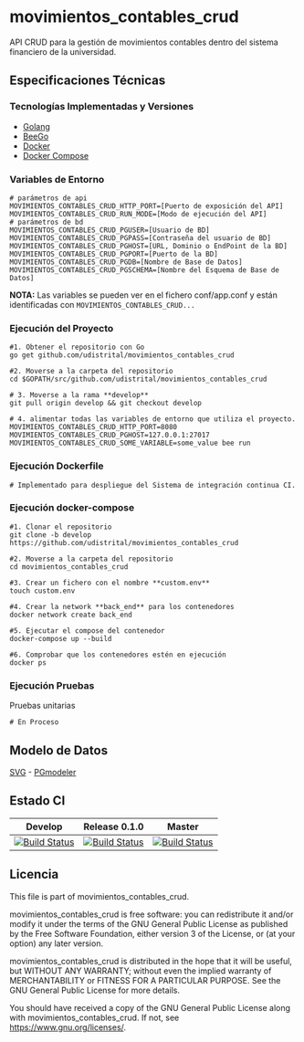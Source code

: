 # movimientos_contables_crud

API CRUD para la gestión de movimientos contables dentro del sistema financiero de la universidad.

## Especificaciones Técnicas

### Tecnologías Implementadas y Versiones

- [Golang](https://github.com/udistrital/introduccion_oas/blob/master/instalacion_de_herramientas/golang.md)
- [BeeGo](https://github.com/udistrital/introduccion_oas/blob/master/instalacion_de_herramientas/beego.md)
- [Docker](https://docs.docker.com/engine/install/ubuntu/)
- [Docker Compose](https://docs.docker.com/compose/)

### Variables de Entorno

```shell
# parámetros de api
MOVIMIENTOS_CONTABLES_CRUD_HTTP_PORT=[Puerto de exposición del API]
MOVIMIENTOS_CONTABLES_CRUD_RUN_MODE=[Modo de ejecución del API]
# parámetros de bd
MOVIMIENTOS_CONTABLES_CRUD_PGUSER=[Usuario de BD]
MOVIMIENTOS_CONTABLES_CRUD_PGPASS=[Contraseña del usuario de BD]
MOVIMIENTOS_CONTABLES_CRUD_PGHOST=[URL, Dominio o EndPoint de la BD]
MOVIMIENTOS_CONTABLES_CRUD_PGPORT=[Puerto de la BD]
MOVIMIENTOS_CONTABLES_CRUD_PGDB=[Nombre de Base de Datos]
MOVIMIENTOS_CONTABLES_CRUD_PGSCHEMA=[Nombre del Esquema de Base de Datos]
```

**NOTA:** Las variables se pueden ver en el fichero conf/app.conf y están identificadas con `MOVIMIENTOS_CONTABLES_CRUD...`

### Ejecución del Proyecto

```shell
#1. Obtener el repositorio con Go
go get github.com/udistrital/movimientos_contables_crud

#2. Moverse a la carpeta del repositorio
cd $GOPATH/src/github.com/udistrital/movimientos_contables_crud

# 3. Moverse a la rama **develop**
git pull origin develop && git checkout develop

# 4. alimentar todas las variables de entorno que utiliza el proyecto.
MOVIMIENTOS_CONTABLES_CRUD_HTTP_PORT=8080 MOVIMIENTOS_CONTABLES_CRUD_PGHOST=127.0.0.1:27017 MOVIMIENTOS_CONTABLES_CRUD_SOME_VARIABLE=some_value bee run
```

### Ejecución Dockerfile

```shell
# Implementado para despliegue del Sistema de integración continua CI.
```

### Ejecución docker-compose

```shell
#1. Clonar el repositorio
git clone -b develop https://github.com/udistrital/movimientos_contables_crud

#2. Moverse a la carpeta del repositorio
cd movimientos_contables_crud

#3. Crear un fichero con el nombre **custom.env**
touch custom.env

#4. Crear la network **back_end** para los contenedores
docker network create back_end

#5. Ejecutar el compose del contenedor
docker-compose up --build

#6. Comprobar que los contenedores estén en ejecución
docker ps
```

### Ejecución Pruebas

Pruebas unitarias

```shell
# En Proceso
```

## Modelo de Datos

[SVG](database/movimientos_contables.svg) -
[PGmodeler](database/movimientos_contables.dbm)

## Estado CI

| Develop | Release 0.1.0 | Master |
| -- | -- | -- |
| [![Build Status](https://hubci.portaloas.udistrital.edu.co/api/badges/udistrital/movimientos_contables_crud/status.svg?ref=refs/heads/develop)](https://hubci.portaloas.udistrital.edu.co/udistrital/movimientos_contables_crud) | [![Build Status](https://hubci.portaloas.udistrital.edu.co/api/badges/udistrital/movimientos_contables_crud/status.svg?ref=refs/heads/release/0.1.0)](https://hubci.portaloas.udistrital.edu.co/udistrital/movimientos_contables_crud) | [![Build Status](https://hubci.portaloas.udistrital.edu.co/api/badges/udistrital/movimientos_contables_crud/status.svg?ref=refs/heads/master)](https://hubci.portaloas.udistrital.edu.co/udistrital/movimientos_contables_crud) |

## Licencia

This file is part of movimientos_contables_crud.

movimientos_contables_crud is free software: you can redistribute it and/or modify it under the terms of the GNU General Public License as published by the Free Software Foundation, either version 3 of the License, or (at your option) any later version.

movimientos_contables_crud is distributed in the hope that it will be useful, but WITHOUT ANY WARRANTY; without even the implied warranty of MERCHANTABILITY or FITNESS FOR A PARTICULAR PURPOSE. See the GNU General Public License for more details.

You should have received a copy of the GNU General Public License along with movimientos_contables_crud. If not, see https://www.gnu.org/licenses/.
